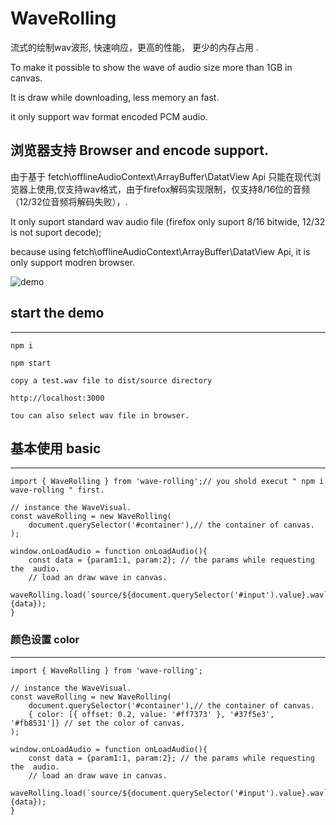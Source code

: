 # WaveRolling

流式的绘制wav波形, 快速响应，更高的性能， 更少的内存占用 .

To make it possible to show the wave of  audio size more than 1GB  in canvas.

It is draw while downloading, less memory an fast.

it only support wav format encoded PCM audio.

## 浏览器支持 Browser and encode support.

 由于基于 fetch\offlineAudioContext\ArrayBuffer\DatatView Api 只能在现代浏览器上使用,仅支持wav格式，由于firefox解码实现限制，仅支持8/16位的音频（12/32位音频将解码失败），.
 
 It only suport standard wav audio file (firefox only suport 8/16 bitwide, 12/32 is not suport decode);
 
 because using fetch\offlineAudioContext\ArrayBuffer\DatatView Api, it is only support  modren browser.
 

![demo](https://github.com/CofeeWithRose/WaveRolling/blob/master/source/waverolling.png?raw=true)

## start the demo
---
	npm i
	
	npm start
	
	copy a test.wav file to dist/source directory
	
	http://localhost:3000
	
	tou can also select wav file in browser.

## 基本使用 basic
----

	
	import { WaveRolling } from 'wave-rolling';// you shold execut " npm i wave-rolling " first.

	// instance the WaveVisual.
	const waveRolling = new WaveRolling(
		document.querySelector('#container'),// the container of canvas.
	);
	
	window.onLoadAudio = function onLoadAudio(){
		const data = {param1:1, param:2}; // the params while requesting the  audio. 
		// load an draw wave in canvas.
		waveRolling.load(`source/${document.querySelector('#input').value}.wav`, {data});
	}
	
### 颜色设置 color
----
	import { WaveRolling } from 'wave-rolling';

	// instance the WaveVisual.
	const waveRolling = new WaveRolling(
		document.querySelector('#container'),// the container of canvas.
		{ color: [{ offset: 0.2, value: '#ff7373' }, '#37f5e3', '#fb8531']} // set the color of canvas.
	);
	
	window.onLoadAudio = function onLoadAudio(){
		const data = {param1:1, param:2}; // the params while requesting the  audio. 
		// load an draw wave in canvas.
		waveRolling.load(`source/${document.querySelector('#input').value}.wav`, {data});
	}
